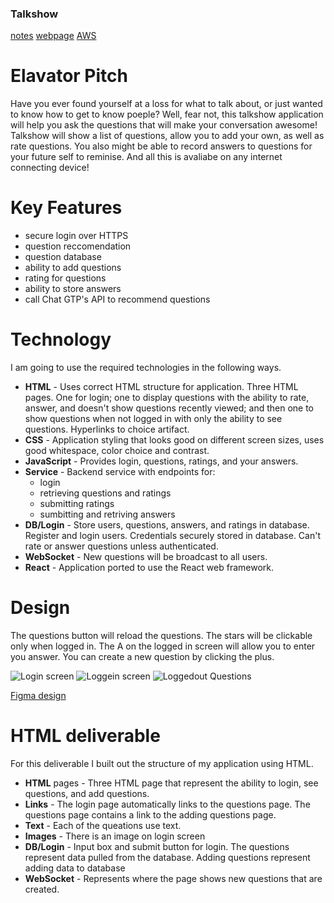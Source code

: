 ### Talkshow
[notes](./notes.md)
[webpage](https://talkshow.click)
[AWS](https://us-east-1.console.aws.amazon.com/console/home?region=us-east-1)

# Elavator Pitch
Have you ever found yourself at a loss for what to talk about, or just wanted to know how to get to know poeple? Well, fear not, this talkshow application will help you ask the questions that will make your conversation awesome! Talkshow will show a list of questions, allow you to add your own, as well as rate questions. You also might be able to record answers to questions for your future self to reminise. And all this is avaliabe on any internet connecting device!

# Key Features
- secure login over HTTPS
- question reccomendation
- question database
- ability to add questions
- rating for questions
- ability to store answers
- call Chat GTP's API to recommend questions

# Technology
I am going to use the required technologies in the following ways.

- __HTML__ - Uses correct HTML structure for application. Three HTML pages. One for login; one to display questions with the ability to rate, answer, and doesn't show questions recently viewed; and then one to show questions when not logged in with only the ability to see questions. Hyperlinks to choice artifact.
- __CSS__ - Application styling that looks good on different screen sizes, uses good whitespace, color choice and contrast.
- __JavaScript__ - Provides login, questions, ratings, and your answers.
- __Service__ - Backend service with endpoints for:
     - login
     - retrieving questions and ratings
     - submitting ratings
     - sumbitting and retriving answers
- __DB/Login__ - Store users, questions, answers, and ratings in database. Register and login users. Credentials securely stored in database. Can't rate or answer questions unless authenticated.
- __WebSocket__ - New questions will be broadcast to all users.
- __React__ - Application ported to use the React web framework.

# Design
The questions button will reload the questions. The stars will be clickable only when logged in. The A on the logged in screen will allow you to enter you answer. You can create a new question by clicking the plus.

![Login screen](https://github.com/Emilisav/startup/assets/144365339/b8dc2b7d-cb1a-46f6-9732-3b24b4b5ae52)
![Loggein screen](https://github.com/Emilisav/startup/assets/144365339/759ec4de-1b97-427e-a2f3-08bfa96ff308)
![Loggedout Questions](https://github.com/Emilisav/startup/assets/144365339/bd5b3081-ac8e-44ad-b61c-955ec83b18f4)

[Figma design](https://www.figma.com/file/Fg6VrxrCSE1NohcuVY39gn/Talkshow?type=design&node-id=0%3A1&mode=design&t=OaUyk8pHjRbHTPUX-1)

# HTML deliverable
For this deliverable I built out the structure of my application using HTML.

- __HTML__ pages - Three HTML page that represent the ability to login, see questions, and add questions.
- __Links__ - The login page automatically links to the questions page. The questions page contains a link to the adding questions page.
- __Text__ - Each of the queations use text.
- __Images__ - There is an image on login screen
- __DB/Login__ - Input box and submit button for login. The questions represent data pulled from the database. Adding questions represent adding data to database
- __WebSocket__ - Represents where the page shows new questions that are created.

